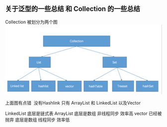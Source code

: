 ## 关于泛型的一些总结 和 Collection 的一些总结

Collection 被划分为两个图
<img src="collecton_frame.png" width="800px">


上面图有点错  没有Hashlink 只有 ArrayList 和 LinkedList 以及Vector

LinkedList 底层是链式表
ArrayList 底层是数组 非线程同步 效率高
vector 已经被抛弃 底层是数组 线程同步 效率低




